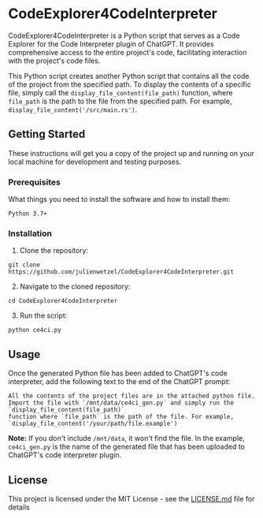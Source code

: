# CodeExplorer4CodeInterpreter

CodeExplorer4CodeInterpreter is a Python script that serves as a Code Explorer for the Code Interpreter plugin of ChatGPT. It provides comprehensive access to the entire project's code, facilitating interaction with the project's code files.

This Python script creates another Python script that contains all the code of the project from the specified path. To display the contents of a specific file, simply call the `display_file_content(file_path)` function, where `file_path` is the path to the file from the specified path. For example, `display_file_content('/src/main.rs')`.

## Getting Started

These instructions will get you a copy of the project up and running on your local machine for development and testing purposes.

### Prerequisites

What things you need to install the software and how to install them:

```
Python 3.7+
```

### Installation

1. Clone the repository:
```
git clone https://github.com/julienwetzel/CodeExplorer4CodeInterpreter.git
```

2. Navigate to the cloned repository:
```
cd CodeExplorer4CodeInterpreter
```

3. Run the script:
```
python ce4ci.py
```

## Usage

Once the generated Python file has been added to ChatGPT's code interpreter, add the following text to the end of the ChatGPT prompt: 

```
All the contents of the project files are in the attached python file.
Import the file with `/mnt/data/ce4ci_gen.py` and simply run the `display_file_content(file_path)`
function where `file_path` is the path of the file. For example, `display_file_content('/your/path/file.example')
```

**Note:** If you don't include `/mnt/data`, it won't find the file. In the example, `ce4ci_gen.py` is the name of the generated file that has been uploaded to ChatGPT's code interpreter plugin.

## License

This project is licensed under the MIT License - see the [LICENSE.md](https://github.com/julienwetzel/CodeExplorer4CodeInterpreter/blob/main/LICENSE.md) file for details
